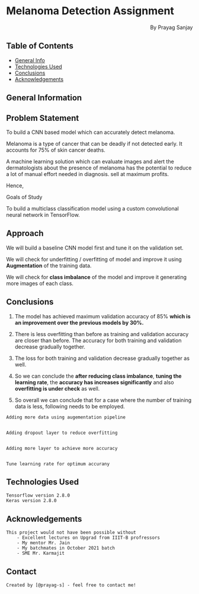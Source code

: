 # Melanoma Detection Assignment

   <p align="right">By Prayag Sanjay</p>

## Table of Contents
* [General Info](#general-information)
* [Technologies Used](#technologies-used)
* [Conclusions](#conclusions)
* [Acknowledgements](#acknowledgements)

## General Information

## Problem Statement
  To build a CNN based model which can accurately detect melanoma. 

  Melanoma is a type of cancer that can be deadly if not detected early.
  It accounts for 75% of skin cancer deaths.

  A machine learning solution which can evaluate images and alert the
  dermatologists about the presence of melanoma has the potential to reduce
  a lot of manual effort needed in diagnosis.  sell at maximum profits.

  Hence,

  Goals of Study
  
  To build a multiclass classification model using a custom convolutional
  neural network in TensorFlow.


## Approach
  We will build a baseline CNN model first and tune it on the validation set.   

  We will check for underfitting / overfitting of  model and improve it using
  **Augmentation** of the training data.

  We will check for **class imbalance** of the  model and improve it generating
  more images of each class.	


## Conclusions

  1. The model has achieved maximum validation accuracy of 85%
     **which is an improvement over the previous models by 30%.**


  2. There is less overfitting than before  as training and validation
     accuracy are closer than before. The accuracy for both training and validation decrease gradually together.


  3. The loss for both training and validation decrease gradually together as well.


  4. So we can conclude the **after reducing class imbalance**, **tuning the learning rate**, 
     the **accuracy has increases significantly** and also **overfitting is under check** as well.


  5. So overall we can conclude that for a case where the number of training
     data is less, following needs to be employed.

    Adding more data using augementation pipeline


    Adding dropout layer to reduce overfitting
   
   
    Adding more layer to achieve more accuracy
    
     
    Tune learning rate for optimum accurany
    
## Technologies Used
   
    Tensorflow version 2.8.0
    Keras version 2.8.0
    
## Acknowledgements

    This project would not have been possible without 
        - Excellent lectures on Upgrad from IIIT-B profressors
        - My mentor Mr. Jain
        - My batchmates in October 2021 batch
        - SME Mr. Karmajit

## Contact
    Created by [@prayag-s] - feel free to contact me!

